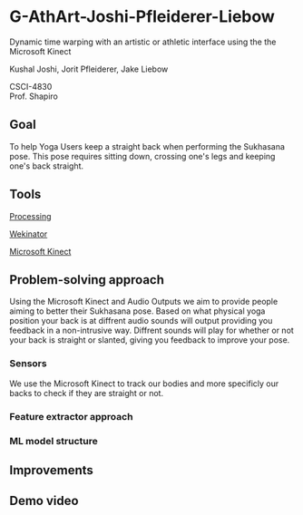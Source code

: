 # G-AthArt-Joshi-Pfleiderer-Liebow
Dynamic time warping with an artistic or athletic interface using the the Microsoft Kinect

Kushal Joshi,
Jorit Pfleiderer,
Jake Liebow

CSCI-4830   
Prof. Shapiro

## Goal
To help Yoga Users keep a straight back when performing the Sukhasana pose. This pose requires sitting down, crossing one's legs and keeping one's back straight. 

## Tools

[Processing](http://www.wekinator.org/examples/#BBC_microbit)

[Wekinator](http://www.wekinator.org/examples/)

[Microsoft Kinect](https://developer.microsoft.com/en-us/windows/kinect)

## Problem-solving approach
Using the Microsoft Kinect and Audio Outputs we aim to provide people aiming to better their Sukhasana pose. Based on what physical yoga position your back is at diffrent audio sounds will output providing you feedback in a non-intrusive way. Diffrent sounds will play for whether or not your back is straight or slanted, giving you feedback to improve your pose.

### Sensors
We use the Microsoft Kinect to track our bodies and more specificly our backs to check if they are straight or not.

### Feature extractor approach


### ML model structure

## Improvements

## Demo video
